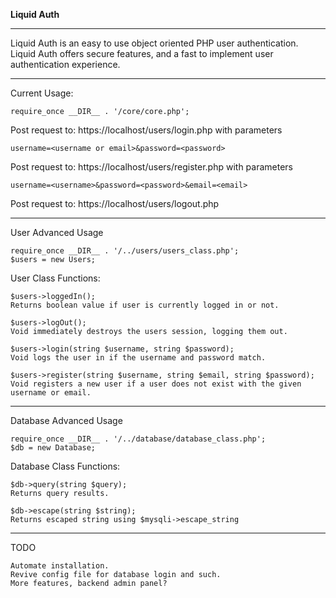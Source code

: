 **Liquid Auth**


----------
Liquid Auth is an easy to use object oriented PHP user authentication.  
Liquid Auth offers secure features, and a fast to implement user authentication experience.  


----------
Current Usage:

    require_once __DIR__ . '/core/core.php';
Post request to: https://localhost/users/login.php with parameters 

    username=<username or email>&password=<password>
    
Post request to: https://localhost/users/register.php with parameters 

    username=<username>&password=<password>&email=<email>
    
Post request to: https://localhost/users/logout.php 
 


----------


User Advanced Usage   

    require_once __DIR__ . '/../users/users_class.php';
	$users = new Users;
User Class Functions:

    $users->loggedIn();
    Returns boolean value if user is currently logged in or not.  
    
    $users->logOut();
    Void immediately destroys the users session, logging them out.  

    $users->login(string $username, string $password);
    Void logs the user in if the username and password match.  
 
    $users->register(string $username, string $email, string $password);
    Void registers a new user if a user does not exist with the given username or email. 
  
  


----------
Database Advanced Usage

	require_once __DIR__ . '/../database/database_class.php';
	$db = new Database;

Database Class Functions:

    $db->query(string $query);
    Returns query results.   
    
    $db->escape(string $string);
    Returns escaped string using $mysqli->escape_string  


----------
TODO

	Automate installation.  
	Revive config file for database login and such. 
	More features, backend admin panel?

  
